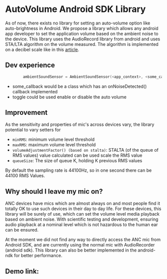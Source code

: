 # AutoVolume Android SDK Library

As of now, there exists no library for setting an auto-volume option like auto-brightness in Android. We propose a library which allows any android app developer to set the application volume based on the ambient noise to the device.
This library uses the AudioRecord library from android and uses STA/LTA algorithm on the volume measured. The algorithm is implemented on a decibel scale like in this [article](https://www.quicklogic.com/wp-content/uploads/2018/12/QL-Auto-Brightness-How-to-Improve-Android-OS-in-Handheld-Devices-White-Paper.pdf).

## Dev experience
```kotlin
        ambientSoundSensor = AmbientSoundSensor(<app_context>, <some_callback>, <toggle>)
```
- some_callback would be a class which has an onNoiseDetected() callback implemented
- toggle could be used enable or disable the auto volume

## Improvement
As the sensitivity and properties of mic's across devices vary, the library potential to vary setters for

- `minRMS`: minimum volume level threshold
- `maxRMS`: maximum volume level threshold
- `volumeAdjustmentFactor() (based on stalta)`: STALTA (of the queue of RMS values) value calculated can be used scale the RMS value
- `queueSize`: The size of queue K, holding K previous RMS values

By default the sampling rate is 44100Hz, so in one second there can be 44100 RMS Values.


## Why should I leave my mic on?
ANC devices have mics which are almost always on and most people find it totally OK to use such devices in their day to day life. For these devices, this library will be surely of use, which can set the volume level media playback based on ambient noise.
With scientific testing and development, ensuring audio playback at a nominal level which is not hazardous to the human ear can be ensured.

At the moment we did not find any way to directly access the ANC mic from Android SDK, and are currently using the normal mic with AudioRecorder (android sdk).
This library can also be better implemented in the android-ndk for better performance.

## Demo link:

